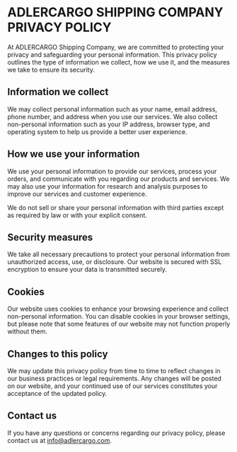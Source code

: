 # ADLERCARGO SHIPPING COMPANY PRIVACY POLICY

At ADLERCARGO Shipping Company, we are committed to protecting your privacy and safeguarding your personal information. This privacy policy outlines the type of information we collect, how we use it, and the measures we take to ensure its security.

## Information we collect

We may collect personal information such as your name, email address, phone number, and address when you use our services. We also collect non-personal information such as your IP address, browser type, and operating system to help us provide a better user experience.

## How we use your information

We use your personal information to provide our services, process your orders, and communicate with you regarding our products and services. We may also use your information for research and analysis purposes to improve our services and customer experience.

We do not sell or share your personal information with third parties except as required by law or with your explicit consent.

## Security measures

We take all necessary precautions to protect your personal information from unauthorized access, use, or disclosure. Our website is secured with SSL encryption to ensure your data is transmitted securely.

## Cookies

Our website uses cookies to enhance your browsing experience and collect non-personal information. You can disable cookies in your browser settings, but please note that some features of our website may not function properly without them.

## Changes to this policy

We may update this privacy policy from time to time to reflect changes in our business practices or legal requirements. Any changes will be posted on our website, and your continued use of our services constitutes your acceptance of the updated policy.

## Contact us

If you have any questions or concerns regarding our privacy policy, please contact us at [info@adlercargo.com](mailto:info@adlercargo.com).